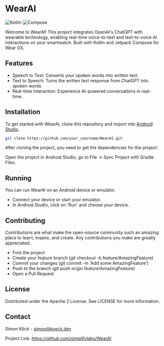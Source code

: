 # WearAI

![Kotlin](https://img.shields.io/badge/Kotlin-1.6.0-blue.svg)
![Compose](https://img.shields.io/badge/Compose-1.1.0-green.svg)

Welcome to WearAI! This project integrates OpenAI's ChatGPT with wearable technology, enabling real-time voice-to-text and text-to-voice AI interactions on your smartwatch. Built with Kotlin and Jetpack Compose for Wear OS.

## Features

- Speech to Text: Converts your spoken words into written text.
- Text to Speech: Turns the written text response from ChatGPT into spoken words.
- Real-time Interaction: Experience AI-powered conversations in real-time.

## Installation

To get started with WearAI, clone this repository and import into [Android Studio](https://developer.android.com/studio/index.html).

```bash
git clone https://github.com/your_username/WearAI.git
```

After cloning the project, you need to get the dependencies for the project:

Open the project in Android Studio, go to File -> Sync Project with Gradle Files.

## Running

You can run WearAI on an Android device or emulator.

- Connect your device or start your emulator.
- In Android Studio, click on 'Run' and choose your device.

## Contributing

Contributions are what make the open-source community such an amazing place to learn, inspire, and create. Any contributions you make are greatly appreciated.

- Fork the project
- Create your feature branch (git checkout -b feature/AmazingFeature)
- Commit your changes (git commit -m 'Add some AmazingFeature')
- Push to the branch (git push origin feature/AmazingFeature)
- Open a Pull Request

## License

Distributed under the Apache 2 License. See LICENSE for more information.

## Contact

Simon Köck - simon@koeck.dev

Project Link: https://github.com/simplifylabs/WearAI
